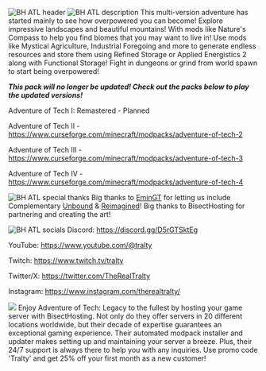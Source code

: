 ![BH ATL header](https://www.bisecthosting.com/images/CF/Adventure_of_Tech_Forge/BH_AT_Header.webp)
![BH ATL description](https://www.bisecthosting.com/images/CF/Adventure_of_Tech_Forge/BH_AT_Desc.webp)
This multi-version adventure has started mainly to see how overpowered you can become! Explore impressive landscapes and beautiful mountains! With mods like Nature's Compass to help you find biomes that you may want to live in! Use mods like Mystical Agriculture, Industrial Foregoing and more to generate endless resources and store them using Refined Storage or Applied Energistics 2 along with Functional Storage! Fight in dungeons or grind from world spawn to start being overpowered!

**_This pack will no longer be updated! Check out the packs below to play the updated versions!_**

Adventure of Tech I: Remastered - Planned

Adventure of Tech II - https://www.curseforge.com/minecraft/modpacks/adventure-of-tech-2

Adventure of Tech III - https://www.curseforge.com/minecraft/modpacks/adventure-of-tech-3

Adventure of Tech IV - https://www.curseforge.com/minecraft/modpacks/adventure-of-tech-4

![BH ATL special thanks](https://www.bisecthosting.com/images/CF/Adventure_of_Tech_Forge/BH_AT_Thanks.webp)
Big thanks to [EminGT](https://www.curseforge.com/members/emingt/projects) for letting us include Complementary [Unbound](https://www.curseforge.com/minecraft/shaders/complementary-unbound) & [Reimagined](https://www.curseforge.com/minecraft/shaders/complementary-reimagined)! Big thanks to BisectHosting for partnering and creating the art!

![BH ATL socials](https://www.bisecthosting.com/images/CF/Adventure_of_Tech_Forge/BH_AT_Socials.webp)
Discord: https://discord.gg/D5rGTSktEg

YouTube: https://www.youtube.com/@tralty

Twitch: https://www.twitch.tv/tralty

Twitter/X: https://twitter.com/TheRealTralty

Instagram: https://www.instagram.com/therealtralty/


[<img src="https://www.bisecthosting.com/images/CF/Adventure_of_Tech_Forge/BH_AT_Promo.webp">](https://bisecthosting.com/Tralty)
Enjoy Adventure of Tech: Legacy to the fullest by hosting your game server with BisectHosting. Not only do they offer servers in 20 different locations worldwide, but their decade of expertise guarantees an exceptional gaming experience. Their automated modpack installer and updater makes setting up and maintaining your server a breeze. Plus, their 24/7 support is always there to help you with any inquiries. Use promo code 'Tralty' and get 25% off your first month as a new customer!
